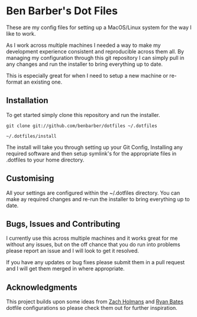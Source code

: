 # Ben Barber's Dot Files

These are my config files for setting up a MacOS/Linux system for the way I like to work. 

As I work across multiple machines I needed a way to make my development experience consistent and reproducible across them all. By managing my configuration through this git repository I can simply pull in any changes and run the installer to bring everything up to date.

This is especially great for when I need to setup a new machine or re-format an existing one.

## Installation

To get started simply clone this repository and run the installer.

```
git clone git://github.com/benbarber/dotfiles ~/.dotfiles

~/.dotfiles/install
```

The install will take you through setting up your Git Config, Installing any required software and then setup symlink's for the appropriate files in .dotfiles to your home directory.

## Customising

All your settings are configured within the ~/.dotfiles directory. You can make ay required changes and re-run the installer to bring everything up to date.

## Bugs, Issues and Contributing

I currently use this across multiple machines and it works great for me without any issues, but on the off chance that you do run into problems please report an issue and I will look to get it resolved.

If you have any updates or bug fixes please submit them in a pull request and I will get them merged in where appropriate.

## Acknowledgments

 This project builds upon some ideas from [Zach Holmans](https://github.com/holman/dotfiles) and [Ryan Bates](http://github.com/ryanb/dotfiles) dotfile configurations so please check them out for further inspiration.
